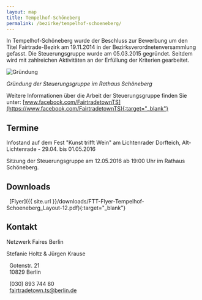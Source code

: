 ```yaml
---
layout: map
title: Tempelhof-Schöneberg
permalink: /bezirke/tempelhof-schoeneberg/
---
```


In Tempelhof-Schöneberg wurde der Beschluss zur Bewerbung um den Titel Fairtrade-Bezirk am 19.11.2014 in der Bezirksverordnetenversammlung gefasst. Die Steuerungsgruppe wurde am 05.03.2015 gegründet. Seitdem wird mit zahlreichen Aktivitäten an der Erfüllung der Kriterien gearbeitet.

![Gründung]({{site.baseurl}}/images/tempelhof-schoeneberg_gruendung.jpg)

_Gründung der Steuerungsgruppe im Rathaus Schöneberg_

Weitere Informationen über die Arbeit der Steuerungsgruppe finden Sie unter: [www.facebook.com/FairtradetownTS](https://www.facebook.com/FairtradetownTS){:target="_blank"}

## Termine
Infostand auf dem Fest "Kunst trifft Wein" am Lichtenrader Dorfteich, Alt-Lichtenrade - 29.04. bis 01.05.2016

Sitzung der Steuerungsgruppe am 12.05.2016 ab 19:00 Uhr im Rathaus Schöneberg.

## Downloads
<i class='fa fa-download fa-fw'></i>&nbsp;&nbsp;[Flyer]({{ site.url }}/downloads/FTT-Flyer-Tempelhof-Schoeneberg_Layout-12.pdf){:target="_blank"}

## Kontakt
Netzwerk Faires Berlin

Stefanie Holtz & Jürgen Krause  

<i class='fa fa-map-marker fa-fw'></i>&nbsp;&nbsp;Gotenstr. 21  
<i class='fa fa-fw'></i>&nbsp;&nbsp;10829 Berlin

<i class='fa fa-phone fa-fw'></i>&nbsp;&nbsp;(030) 893 744 80  
<i class='fa fa-envelope fa-fw'></i>&nbsp;&nbsp;[fairtradetown.ts@berlin.de](mailto:fairtradetown.ts@berlin.de)
